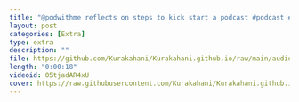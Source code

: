 ```yaml
---
title: "@podwithme reflects on steps to kick start a podcast #podcast #kurakahani #students"
layout: post
categories: [Extra]
type: extra
description: ""
file: https://github.com/Kurakahani/Kurakahani.github.io/raw/main/audio_files/05tjadAR4xU.m4a
length: "0:00:18"
videoid: 05tjadAR4xU
cover: https://raw.githubusercontent.com/Kurakahani/Kurakahani.github.io/main/images/05tjadAR4xU.jpg
---
```

